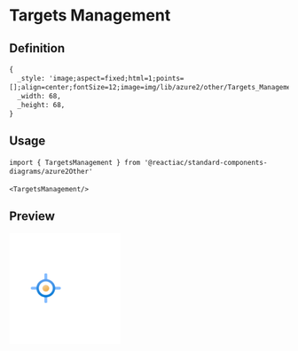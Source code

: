 # Targets Management

## Definition

```
{
  _style: 'image;aspect=fixed;html=1;points=[];align=center;fontSize=12;image=img/lib/azure2/other/Targets_Management.svg;strokeColor=none;',
  _width: 68,
  _height: 68,
}
```

## Usage

```
import { TargetsManagement } from '@reactiac/standard-components-diagrams/azure2Other'

<TargetsManagement/>
```

## Preview

<img src="./targets-management.png" width="200"/>

